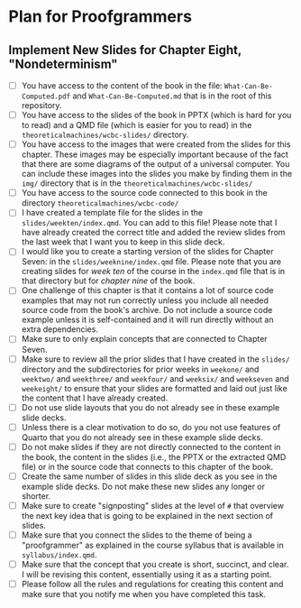 # Plan for Proofgrammers

## Implement New Slides for Chapter Eight, "Nondeterminism"

- [ ] You have access to the content of the book in the file:
`What-Can-Be-Computed.pdf` and `What-Can-Be-Computed.md` that is in the root of
this repository.
- [ ] You have access to the slides of the book in PPTX (which is hard for you
to read) and a QMD file (which is easier for you to read) in the
`theoreticalmachines/wcbc-slides/` directory.
- [ ] You have access to the images that were created from the slides for this
chapter. These images may be especially important because of the fact that there
are some diagrams of the output of a universal computer. You can include these
images into the slides you make by finding them in the `img/` directory that is
in the `theoreticalmachines/wcbc-slides/`
- [ ] You have access to the source code connected to this book in the directory
`theoreticalmachines/wcbc-code/`
- [ ] I have created a template file for the slides in the
`slides/weekten/index.qmd`. You can add to this file! Please note that I have
already created the correct title and added the review slides from the last week
that I want you to keep in this slide deck.
- [ ] I would like you to create a starting version of the slides for Chapter
Seven: in the `slides/weeknine/index.qmd` file. Please note that you are
creating slides for _week ten_ of the course in the `index.qmd` file that is in
that directory but for _chapter nine_ of the book.
- [ ] One challenge of this chapter is that it contains a lot of source code
examples that may not run correctly unless you include all needed source code
from the book's archive. Do not include a source code example unless it is
self-contained and it will run directly without an extra dependencies.
- [ ] Make sure to only explain concepts that are connected to Chapter Seven.
- [ ] Make sure to review all the prior slides that I have created in the
`slides/` directory and the subdirectories for prior weeks in `weekone/` and
`weektwo/` and `weekthree/` and `weekfour/` and `weeksix/` and `weekseven` and
`weekeight/` to ensure that your slides are formatted and laid out just like the
content that I have already created.
- [ ] Do not use slide layouts that you do not already see in these example slide
decks.
- [ ] Unless there is a clear motivation to do so, do you not use features of Quarto
that you do not already see in these example slide decks.
- [ ] Do not make slides if they are not directly connected to the content in the
book, the content in the slides (i.e., the PPTX or the extracted QMD file) or in
the source code that connects to this chapter of the book.
- [ ] Create the same number of slides in this slide deck as you see in the example
slide decks. Do not make these new slides any longer or shorter.
- [ ] Make sure to create "signposting" slides at the level of `#` that overview the
next key idea that is going to be explained in the next section of slides.
- [ ] Make sure that you connect the slides to the theme of being a "proofgrammer"
as explained in the course syllabus that is available in `syllabus/index.qmd`.
- [ ] Make sure that the concept that you create is short, succinct, and clear. I
will be revising this content, essentially using it as a starting point.
- [ ] Please follow all the rules and regulations for creating this content and make
sure that you notify me when you have completed this task.
